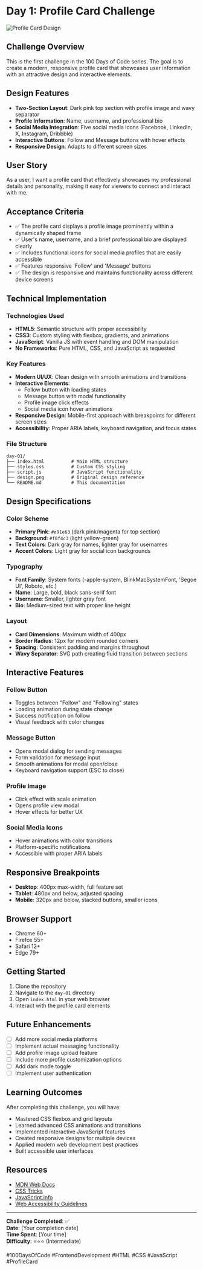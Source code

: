 # Day 1: Profile Card Challenge

![Profile Card Design](./design.png)

## Challenge Overview

This is the first challenge in the 100 Days of Code series. The goal is to create a modern, responsive profile card that showcases user information with an attractive design and interactive elements.

## Design Features

- **Two-Section Layout**: Dark pink top section with profile image and wavy separator
- **Profile Information**: Name, username, and professional bio
- **Social Media Integration**: Five social media icons (Facebook, LinkedIn, X, Instagram, Dribbble)
- **Interactive Buttons**: Follow and Message buttons with hover effects
- **Responsive Design**: Adapts to different screen sizes

## User Story

As a user, I want a profile card that effectively showcases my professional details and personality, making it easy for viewers to connect and interact with me.

## Acceptance Criteria

- ✅ The profile card displays a profile image prominently within a dynamically shaped frame
- ✅ User's name, username, and a brief professional bio are displayed clearly
- ✅ Includes functional icons for social media profiles that are easily accessible
- ✅ Features responsive 'Follow' and 'Message' buttons
- ✅ The design is responsive and maintains functionality across different device screens

## Technical Implementation

### Technologies Used

- **HTML5**: Semantic structure with proper accessibility
- **CSS3**: Custom styling with flexbox, gradients, and animations
- **JavaScript**: Vanilla JS with event handling and DOM manipulation
- **No Frameworks**: Pure HTML, CSS, and JavaScript as requested

### Key Features

- **Modern UI/UX**: Clean design with smooth animations and transitions
- **Interactive Elements**:
  - Follow button with loading states
  - Message button with modal functionality
  - Profile image click effects
  - Social media icon hover animations
- **Responsive Design**: Mobile-first approach with breakpoints for different screen sizes
- **Accessibility**: Proper ARIA labels, keyboard navigation, and focus states

### File Structure

```
day-01/
├── index.html          # Main HTML structure
├── styles.css          # Custom CSS styling
├── script.js           # JavaScript functionality
├── design.png          # Original design reference
└── README.md           # This documentation
```

## Design Specifications

### Color Scheme

- **Primary Pink**: `#e91e63` (dark pink/magenta for top section)
- **Background**: `#f0f4c3` (light yellow-green)
- **Text Colors**: Dark gray for names, lighter gray for usernames
- **Accent Colors**: Light gray for social icon backgrounds

### Typography

- **Font Family**: System fonts (-apple-system, BlinkMacSystemFont, 'Segoe UI', Roboto, etc.)
- **Name**: Large, bold, black sans-serif font
- **Username**: Smaller, lighter gray font
- **Bio**: Medium-sized text with proper line height

### Layout

- **Card Dimensions**: Maximum width of 400px
- **Border Radius**: 12px for modern rounded corners
- **Spacing**: Consistent padding and margins throughout
- **Wavy Separator**: SVG path creating fluid transition between sections

## Interactive Features

### Follow Button

- Toggles between "Follow" and "Following" states
- Loading animation during state change
- Success notification on follow
- Visual feedback with color changes

### Message Button

- Opens modal dialog for sending messages
- Form validation for message input
- Smooth animations for modal open/close
- Keyboard navigation support (ESC to close)

### Profile Image

- Click effect with scale animation
- Opens profile view modal
- Hover effects for better UX

### Social Media Icons

- Hover animations with color transitions
- Platform-specific notifications
- Accessible with proper ARIA labels

## Responsive Breakpoints

- **Desktop**: 400px max-width, full feature set
- **Tablet**: 480px and below, adjusted spacing
- **Mobile**: 320px and below, stacked buttons, smaller icons

## Browser Support

- Chrome 60+
- Firefox 55+
- Safari 12+
- Edge 79+

## Getting Started

1. Clone the repository
2. Navigate to the `day-01` directory
3. Open `index.html` in your web browser
4. Interact with the profile card elements

## Future Enhancements

- [ ] Add more social media platforms
- [ ] Implement actual messaging functionality
- [ ] Add profile image upload feature
- [ ] Include more profile customization options
- [ ] Add dark mode toggle
- [ ] Implement user authentication

## Learning Outcomes

After completing this challenge, you will have:

- Mastered CSS flexbox and grid layouts
- Learned advanced CSS animations and transitions
- Implemented interactive JavaScript features
- Created responsive designs for multiple devices
- Applied modern web development best practices
- Built accessible user interfaces

## Resources

- [MDN Web Docs](https://developer.mozilla.org/)
- [CSS Tricks](https://css-tricks.com/)
- [JavaScript.info](https://javascript.info/)
- [Web Accessibility Guidelines](https://www.w3.org/WAI/WCAG21/quickref/)

---

**Challenge Completed**: ✅  
**Date**: [Your completion date]  
**Time Spent**: [Your time]  
**Difficulty**: ⭐⭐⭐ (Intermediate)

#100DaysOfCode #FrontendDevelopment #HTML #CSS #JavaScript #ProfileCard
